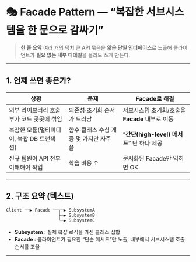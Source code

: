 # 🎭 Facade Pattern — “복잡한 서브시스템을 한 문으로 감싸기”

> **한 줄 요약**
> 여러 개의 덩치 큰 API 묶음을 **얇은 단일 인터페이스**로 노출해
> 클라이언트가 **필요 없는 내부 디테일**을 몰라도 쓰게 만든다.

---

## 1. 언제 쓰면 좋은가?

| 상황                        | 문제                       | Facade로 해결                       |
| ------------------------- | ------------------------ | -------------------------------- |
| 외부 라이브러리 호출부가 코드 곳곳에 섞임   | 의존성·초기화 순서가 드러남          | 서브시스템 초기화/호출을 **Facade** 내부로 이동  |
| 복잡한 모듈(멀티미디어, 복합 DB 트랜잭션) | 함수·클래스 수십 개 중 몇 가지만 자주 씀 | “**간단(high-level) 메서드**” 단 하나 제공 |
| 신규 팀원이 API 전부 이해해야 작업     | 학습 비용 ↑                  | 문서화된 Facade만 익히면 OK              |

---

## 2. 구조 요약 (텍스트)

```
Client ──▶ Facade ──┬─▶ SubsystemA
                    ├─▶ SubsystemB
                    └─▶ SubsystemC
```

* **Subsystem** : 실제 복잡 로직을 가진 클래스 집합
* **Facade** : 클라이언트가 필요한 “단순 메서드”만 노출, 내부에서 서브시스템 호출 순서를 조율

---

